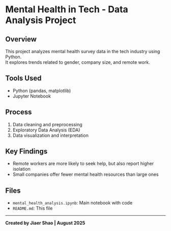 # Mental Health in Tech - Data Analysis Project

## Overview
This project analyzes mental health survey data in the tech industry using Python.  
It explores trends related to gender, company size, and remote work.

## Tools Used
- Python (pandas, matplotlib)
- Jupyter Notebook

## Process
1. Data cleaning and preprocessing
2. Exploratory Data Analysis (EDA)
3. Data visualization and interpretation

## Key Findings
- Remote workers are more likely to seek help, but also report higher isolation
- Small companies offer fewer mental health resources than large ones

## Files
- `mental_health_analysis.ipynb`: Main notebook with code
- `README.md`: This file

---

**Created by Jiaer Shao | August 2025**
